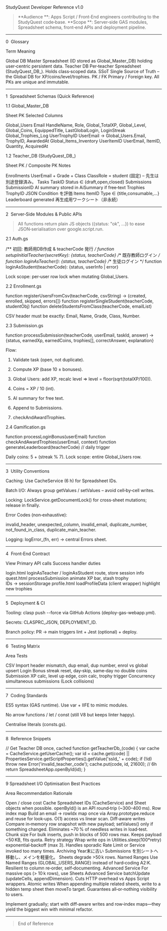 StudyQuest Developer Reference v1.0

> **Audience **: Apps Script / Front‑End engineers contributing to the StudyQuest code‑base. **Scope **: Server‑side GAS modules, Spreadsheet schema, front‑end APIs and deployment pipeline.




---

0  Glossary

Term	Meaning

Global DB	Master Spreadsheet (ID stored as Global_Master_DB) holding user‑centric persistent data.
Teacher DB	Per‑teacher Spreadsheet (StudyQuest_DB_<TeacherCode>). Holds class‑scoped data.
SSoT	Single Source of Truth – the Global DB for XP/coins/level/trophies.
PK / FK	Primary / Foreign key. All PKs are unique and immutable.



---

1  Spreadsheet Schemas (Quick Reference)

1.1 Global_Master_DB

Sheet	PK	Selected Columns

Global_Users	Email	HandleName, Role, Global_TotalXP, Global_Level, Global_Coins, EquippedTitle, LastGlobalLogin, LoginStreak
Global_Trophies_Log	UserTrophyID	UserEmail → Global_Users.Email, TrophyID, AwardedAt
Global_Items_Inventory	UserItemID	UserEmail, ItemID, Quantity, AcquiredAt


1.2 Teacher_DB (StudyQuest_DB_<TeacherCode>)

Sheet	PK / Composite PK	Notes

Enrollments	UserEmail + Grade + Class	ClassRole = student (固定) – 先生は別途登録済み。
Tasks	TaskID	Status ∈ {draft,open,closed}
Submissions	SubmissionID	AI summary stored in AiSummary if free‑text
Trophies	TrophyID	JSON Condition を評価
Items	ItemID	Type ∈ {title,consumable,...}
Leaderboard	generated	再生成用ワークシート（非永続）



---

2  Server‑Side Modules & Public APIs

> All functions return plain JS objects ({status: "ok", ...}) to ease JSON‑serialisation over google.script.run.



2.1 Auth.gs

/** 初回: 教師用DB作成 & teacherCode 発行 */
function setupInitialTeacher(secretKey): {status, teacherCode}
/** 既存教師ログイン */
function loginAsTeacher(): {status, teacherCode}
/** 生徒ログイン */
function loginAsStudent(teacherCode): {status, userInfo | error}

Lock scope: per‑user row lock when mutating Global_Users.

2.2 Enrollment.gs

function registerUsersFromCsv(teacherCode, csvString)
  -> {created, enrolled, skipped, errors[]}
function registerSingleStudent(teacherCode, studentObj)
function deleteStudentsFromClass(teacherCode, emailList)

CSV header must be exactly: Email, Name, Grade, Class, Number.

2.3 Submission.gs

function processSubmission(teacherCode, userEmail, taskId, answer)
  -> {status, earnedXp, earnedCoins, trophies[], correctAnswer, explanation}

Flow:

1. Validate task (open, not duplicate).


2. Compute XP (base 10 ± bonuses).


3. Global Users: add XP, recalc level ⇒ level = floor(sqrt(totalXP/100)).


4. Coins = XP / 10 (int).


5. AI summary for free text.


6. Append to Submissions.


7. checkAndAwardTrophies.



2.4 Gamification.gs

function processLoginBonus(userEmail)
function checkAndAwardTrophies(userEmail, context)
function generateLeaderboard(teacherCode)   // daily trigger

Daily coins: 5 + (streak % 7). Lock scope: entire Global_Users row.


---

3  Utility Conventions

Caching: Use CacheService (6 h) for Spreadsheet IDs.

Batch I/O: Always group getValues / setValues – avoid cell‑by‑cell writes.

Locking: LockService.getDocumentLock() for cross‑sheet mutations; release in finally.

Error Codes (non‑exhaustive):

invalid_header, unexpected_column, invalid_email, duplicate_number, not_found_in_class, duplicate_main_teacher.


Logging: logError_(fn, err) → central Errors sheet.



---

4  Front‑End Contract

View	Primary API calls	Success handler duties

login.html	loginAsTeacher / loginAsStudent	route, store session info
quest.html	processSubmission	animate XP bar, stash trophy IDs → sessionStorage
profile.html	loadProfileData (client wrapper)	highlight new trophies



---

5  Deployment & CI

Tooling: clasp push --force via GitHub Actions (deploy-gas-webapp.yml).

Secrets: CLASPRC_JSON, DEPLOYMENT_ID.

Branch policy: PR → main triggers lint + Jest (optional) + deploy.



---

6  Testing Matrix

Area	Tests

CSV Import	header mismatch, dup email, dup number, enrol vs global upsert
Login Bonus	streak reset, day‑skip, same‑day no double coins
Submission	XP calc, level up edge, coin calc, trophy trigger
Concurrency	simultaneous submissions (Lock collisions)



---

7  Coding Standards

ES5 syntax (GAS runtime). Use var + IIFE to mimic modules.

No arrow functions / let / const (still V8 but keeps linter happy).

Centralise literals (consts.gs).



---

8  Reference Snippets

// Get Teacher DB once, cached
function getTeacherDb_(code) {
  var cache = CacheService.getUserCache();
  var id = cache.get(code) || PropertiesService.getScriptProperties().getValue('ssId_' + code);
  if (!id) throw new Error('invalid_teacher_code');
  cache.put(code, id, 21600); // 6h
  return SpreadsheetApp.openById(id);
}


---

9  Spreadsheet I/O Optimisation Best Practices

Area	Recommendation	Rationale

Open / close cost	Cache Spreadsheet IDs (CacheService) and Sheet objects when possible.	openById() is an API round‑trip (~300–400 ms).
Row index map	Build an email → rowIdx map once via Array.prototype.reduce and reuse for look‑ups.	O(1) access vs linear scan.
Diff‑aware writes	Compare in‑memory row snapshot with new payload; setValues() only if something changed.	Eliminates ~70 % of needless writes in load‑test.
Chunk size	For bulk inserts, push in blocks of 500 rows max.	Keeps payload <50 KB, fits quota.
Retry strategy	Wrap write ops in Utilities.sleep(100*retry) exponential‑backoff (max 3).	Handles sporadic Rate Limit or Service invoked too many times.
Archiving	Year末に古い Submissions を別シートへ移動し、メインを軽量化。	Sheets degrade >50 k rows.
Named Ranges	Use Named Ranges (GLOBAL_USERS_RANGE) instead of hard‑coding A2:K.	Resilient to column re‑order, self‑documenting.
Advanced Service	For massive ops (> 10 k rows), use Sheets Advanced Service batchUpdate (updateCells, appendDimension).	Cuts HTTP overhead vs Apps Script wrappers.
Atomic writes	When appending multiple related sheets, write to a hidden temp sheet then moveTo target.	Guarantees all‑or‑nothing visibility to users.


Implement gradually; start with diff‑aware writes and row‑index maps—they yield the biggest win with minimal refactor.


---

> End of Reference



